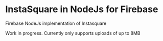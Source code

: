 # InstaSquare in NodeJs for Firebase
Firebase NodeJs implementation of Instasquare

Work in progress. Currently only supports uploads of up to 8MB
